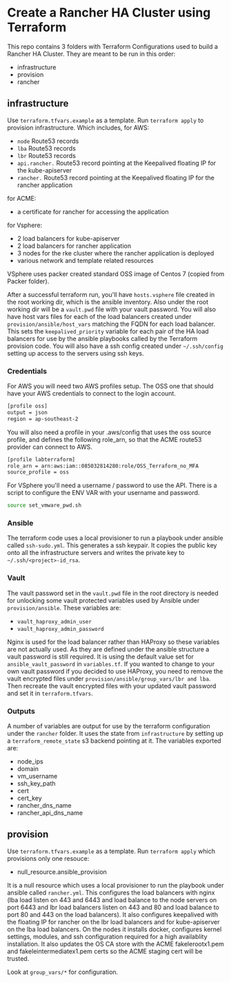 # Create a Rancher HA Cluster using Terraform

This repo contains 3 folders with Terraform Configurations used to build a Rancher HA Cluster. 
They are meant to be run in this order:
- infrastructure
- provision
- rancher

## infrastructure
Use `terraform.tfvars.example` as a template.
Run `terraform apply` to provision infrastructure.
Which includes, for AWS:
- `node` Route53 records
- `lba` Route53 records
- `lbr` Route53 records
- `api.rancher.` Route53 record pointing at the Keepalived floating IP for the kube-apiserver
- `rancher.` Route53 record pointing at the Keepalived floating IP for the rancher application

for ACME:
- a certificate for rancher for accessing the application

for Vsphere:
- 2 load balancers for kube-apiserver
- 2 load balancers for rancher application
- 3 nodes for the rke cluster where the rancher application is deployed
- various network and template related resources

VSphere uses packer created standard OSS image of Centos 7 (copied from Packer folder).

After a successful terraform run, you'll have `hosts.vsphere` file created in the root working dir, which is the ansible inventory. Also under the root working dir will be a `vault.pwd` file with your vault password. You will also have host vars files for each of the load balancers created under `provision/ansible/host_vars` matching the FQDN for each load balancer. This sets the `keepalived_priority` variable for each pair of the HA load balancers for use by the ansible playbooks called by the Terraform provision code. You will also have a ssh config created under `~/.ssh/config` setting up access to the servers using ssh keys.

### Credentials

For AWS you will need two AWS profiles setup.  The OSS one that should have your AWS credentials to connect to the login account.
``` sh
[profile oss]
output = json
region = ap-southeast-2
```
You will also need a profile in your .aws/config that uses the oss source profile, and defines the following role_arn, so that the ACME route53 provider can connect to AWS.
``` sh
[profile labterraform]
role_arn = arn:aws:iam::085032814280:role/OSS_Terraform_no_MFA
source_profile = oss
```
For VSphere you'll need a username / password to use the API. There is a script to configure the ENV VAR with your username and password.

``` sh
source set_vmware_pwd.sh
```

### Ansible
The terraform code uses a local provisioner to run a playbook under ansible called `ssh-sudo.yml`. This generates a ssh keypair. It copies the public key onto all the infrastructure servers and writes the private key to `~/.ssh/<project>-id_rsa`.

### Vault
The vault password set in the `vault.pwd` file in the root directory is needed for unlocking some vault protected variables used by Ansible under `provision/ansible`. These variables are:
- `vault_haproxy_admin_user`
- `vault_haproxy_admin_password`

Nginx is used for the load balancer rather than HAProxy so these variables are not actually used. As they are defined under the ansible structure a vault password is still required. It is using the default value set for `ansible_vault_password` in `variables.tf`. If you wanted to change to your own vault password if you decided to use HAProxy, you need to remove the vault encrypted files under `provision/ansible/group_vars/lbr and lba`. Then recreate the vault encrypted files with your updated vault password and set it in `terraform.tfvars`.

### Outputs
A number of variables are output for use by the terraform configuration under the `rancher` folder. It uses the state from `infrastructure` by setting up a `terraform_remote_state` s3 backend pointing at it. The variables exported are:

- node_ips
- domain
- vm_username
- ssh_key_path
- cert
- cert_key
- rancher_dns_name
- rancher_api_dns_name

## provision
Use `terraform.tfvars.example` as a template.
Run `terraform apply` which provisions only one resouce:
- null_resource.ansible_provision

It is a null resource which uses a local provisioner to run the playbook under ansible called `rancher.yml`. This configures the load balancers with nginx (lba load listen on 443 and 6443 and load balance to the node servers on port 6443 and lbr load balancers listen on 443 and 80 and load balance to port 80 and 443 on the load balancers). It also configures keepalived with the floating IP for rancher on the lbr load balancers and for kube-apiserver on the lba load balancers. On the nodes it installs docker, configures kernel settings, modules, and ssh configuration required for a high availablity installation. It also updates the OS CA store with the ACME fakelerootx1.pem and fakeleintermediatex1.pem certs so the ACME staging cert will be trusted.

Look at `group_vars/*` for configuration.

